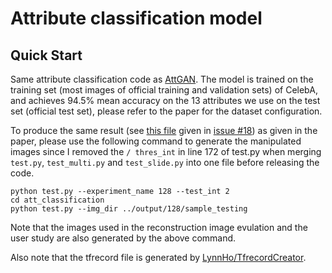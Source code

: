 # Attribute classification model

## Quick Start

Same attribute classification code as [AttGAN](https://github.com/LynnHo/AttGAN-Tensorflow). The model is trained on the training set (most images of official training and validation sets) of CelebA, and achieves 94.5% mean accuracy on the 13 attributes we use on the test set (official test set), please refer to the paper for the dataset configuration.

To produce the same result (see [this file](https://github.com/csmliu/STGAN/files/3579879/quantitative.results.xlsx) given in [issue #18](https://github.com/csmliu/STGAN/issues/18#issuecomment-528414039)) as given in the paper, please use the following command to generate the manipulated images since I removed the `/ thres_int` in line 172 of test.py when merging `test.py`, `test_multi.py` and `test_slide.py` into one file before releasing the code.
```console
python test.py --experiment_name 128 --test_int 2
cd att_classification
python test.py --img_dir ../output/128/sample_testing
```
Note that the images used in the reconstruction image evulation and the user study are also generated by the above command.

Also note that the tfrecord file is generated by [LynnHo/TfrecordCreator](https://github.com/LynnHo/TfrecordCreator-TfrecordLoarder).
